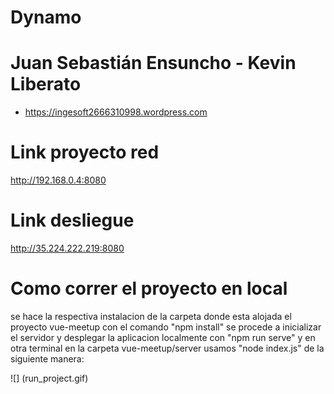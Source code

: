 # Dynamo
# Juan Sebastián Ensuncho - Kevin Liberato
- https://ingesoft2666310998.wordpress.com
# Link proyecto red
http://192.168.0.4:8080
# Link desliegue
http://35.224.222.219:8080

# Como correr el proyecto en local
se hace la respectiva instalacion de la carpeta donde esta alojada el proyecto vue-meetup con el comando "npm install"
se procede a inicializar el servidor y desplegar la aplicacion localmente con "npm run serve" 
y en otra terminal en la carpeta vue-meetup/server usamos "node index.js" de la siguiente manera:

![] (run_project.gif)

